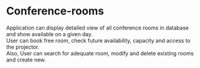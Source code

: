 # Conference-rooms
Application can display detailed view of all conference rooms in database and show available on a given day. <br>
User can book free room, check future availability, capacity and access to the projector. <br>
Also, User can search for adequate room, modify and delete existing rooms and create new.
